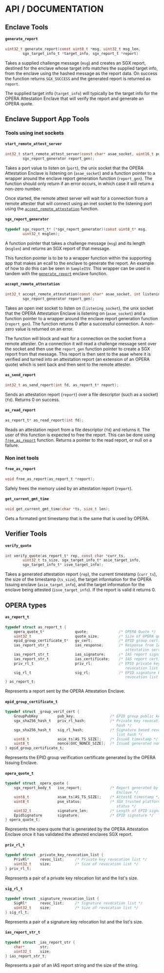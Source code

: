 # API / DOCUMENTATION

## Enclave Tools

#### `generate_report`
```c
uint32_t generate_report(const uint8_t *msg, uint32_t msg_len, 
        sgx_target_info_t *target_info, sgx_report_t *report)
```
Takes a supplied challenge message (`msg`) and creates an SGX report, destined 
for the enclave whose target info matches the supplied target info, from the 
enclave using the hashed message as the report data. On success the function
returns `SGX_SUCCESS` and the generated report is returned as `report`.

The supplied target info (`target_info`) will typically be the target info for
the OPERA Attestation Enclave that will verify the report and generate an OPERA
quote.

## Enclave Support App Tools

### Tools using inet sockets 

#### `start_remote_attest_server`
```c
int32_t start_remote_attest_server(const char* asae_socket, uint16_t port,
        sgx_report_generator report_gen);
```
Takes a port value to listen on (`port`), the unix socket that the OPERA 
Attestation Enclave is listening on (`asae_socket`) and a function pointer to a
wrapper around the enclave report generation function (`report_gen`). The 
function should only return if an error occurs, in which case it will return 
a non-zero number.

Once started, the remote attest server will wait for a connection from a remote 
attester that will connect using an inet socket to the listening port using the
[`accept_remote_attestation`](#accept_remote_attestation) function.

#### `sgx_report_generator`
```c
typedef sgx_report_t* (*sgx_report_generator)(const uint8_t* msg,
        uint32_t msglen);
```
A function pointer that takes a challenge message (`msg`) and its length 
(`msglen`) and returns an SGX report of that message. 

This function pointer is to be to a wrapper function within the supporting app
that makes an ecall to the enclave to generate the report. An example of how to
do this can be seen in `SampleISV`. This wrapper can be used in tandem with the
[`generate_report`](#generate_report) enclave function.

#### `accept_remote_attestation`
```c
int32_t accept_remote_attestation(const char* asae_socket, int listening_socket,
        sgx_report_generator report_gen);
```
Takes an open inet socket to listen on (`listening_socket`), the unix socket 
that the OPERA Attestation Enclave is listening on (`asae_socket`) and a 
function pointer to a wrapper around the enclave report generation function 
(`report_gen`). The function returns 0 after a successful connection. A non-zero
value is returned on an error.

The function will block and wait for a connection on the socket from a remote
attester. On a connection it will read a challenge message sent over the socket
and then use the `report_gen` function pointer to create a SGX report from that
message. This report is then sent to the asae where it is verified and turned
into an attestation report (an extension of an OPERA quote) which is sent back
and then sent to the remote attester.

#### `as_send_report`
```c
int32_t as_send_report(int fd, as_report_t* report);
```
Sends an attestation report (`report`) over a file descriptor (such as a socket)
(`fd`). Returns 0 on success.

#### `as_read_report`
```c
as_report_t* as_read_report(int fd);
```
Reads an attestation report from a file descriptor (`fd`) and returns it. The
user of this function is expected to free the report. This can be done using
[`free_as_report`](#free_as_report) function. Returns a pointer to the read
report, or null on a failure.

### Non inet tools

#### `free_as_report`
```c
void free_as_report(as_report_t *report);
```
Safely frees the memory used by an attestation report (`report`).

#### `get_current_gmt_time`
```c
void get_current_gmt_time(char *ts, size_t len);
```
Gets a formated gmt timestamp that is the same that is used by OPERA.

## Verifier Tools

#### `verify_quote`
```c
int verify_quote(as_report_t* rep, const char *curr_ts,
        uint32_t ts_size, sgx_target_info_t* asie_target_info,
        sgx_target_info_t* isve_target_info);
```
Takes a generated attestation report (`rep`), the current timestamp (`curr_ts`),
the size of the timestamp (`ts_size`), the target information for the OPERA
Issuing enclave (`asie_target_info`), and the target information for the enclave
being attested (`isve_target_info`). If the report is valid it returns 0.

## OPERA types

#### `as_report_t`
```c
typedef struct as_report_t {
    opera_quote_t*              quote;              /* OPERA Quote */
    uint32_t                    quote_size;         /* Size of OPERA quote */
    epid_group_certificate_t*   gv_cert;            /* EPID group certificate */
    ias_report_str_t            ias_response;       /* Response from IAS (Intel
                                                       attestation service)  */
    ias_report_str_t            ias_signature;      /* IAS report signature */
    ias_report_str_t            ias_certificate;    /* IAS report certificate */
    priv_rl_t                   priv_rl;            /* EPID private key based
                                                       revocation list */
    sig_rl_t                    sig_rl;             /* EPID signature based
                                                       revocation list */
} as_report_t;
```
Represents a report sent by the OPERA Attestation Enclave.

#### `epid_group_certificate_t`
```c
typedef struct _group_verif_cert {
    GroupPubKey         pub_key;                /* EPID group public key */
    sgx_sha256_hash_t   priv_rl_hash;           /* Private key revocation list 
                                                   hash */
    sgx_sha256_hash_t   sig_rl_hash;            /* Signature based revocation 
                                                   list hash */
    uint8_t             asie_ts[AS_TS_SIZE];    /* IssueE timestamp */
    uint8_t             nonce[GVC_NONCE_SIZE];  /* IssueE generated nonce */
} epid_group_certificate_t;
```
Represents the EPID group verification certificate generated by the OPERA 
Issuing Enclave.

#### `opera_quote_t`
```c
typedef struct _opera_quote {
    sgx_report_body_t   isv_report;             /* Report generated by ISV 
                                                   Enclave */
    uint8_t             asae_ts[AS_TS_SIZE];    /* AttestE timestamp */
    uint8_t             pse_status;             /* SGX trusted platform service
                                                   status */
    uint32_t            signature_len;          /* Length of EPID signature */
    EpidSignature       signature;              /* EPID signature */
} opera_quote_t;
```
Represents the opera quote that is generated by the OPERA Attestation Enclave
once it has validated the attested enclaves SGX report.

#### `priv_rl_t`
```c
typedef struct _private_key_revocation_list {
    PrivRl*     revoc_list;     /* Private key revocation list */
    uint32_t    size;           /* Size of revocation list */
} priv_rl_t;
```
Represents a pair of a private key relocation list and the list's size.

#### `sig_rl_t`
```c
typedef struct _signature_revocation_list {
    SigRl*      revoc_list;     /* Signature revocation list */
    uint32_t    size;           /* Size of revocation list */
} sig_rl_t;
```
Represents a pair of a signature key relocation list and the list's size.

#### `ias_report_str_t`
```c
typedef struct _ias_report_str {
    char*       str;
    uint32_t    size;
} ias_report_str_t;
```
Represents a pair of an IAS report string and the size of the string.

